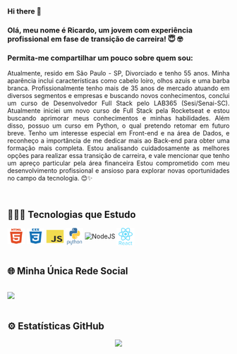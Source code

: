 ### Hi there 👋
### Olá, meu nome é Ricardo, um jovem com experiência profissional em fase de transição de carreira! 😇 🤓 
<!--
**ricardo-werner/ricardo-werner** is a ✨ _special_ ✨ repository because its `README.md` (this file) appears on your GitHub profile. -->
### Permita-me compartilhar um pouco sobre quem sou:
<div style="text-align:justify">
<p>
Atualmente, resido em São Paulo - SP, Divorciado e tenho 55 anos. Minha aparência inclui características como cabelo loiro, olhos azuis e uma barba branca. 
Profissionalmente tenho mais de 35 anos de mercado atuando em diversos segmentos e empresas e buscando novos conhecimentos, conclui um curso de Desenvolvedor Full Stack pelo LAB365 (Sesi/Senai-SC).
Atualmente iniciei um novo curso de Full Stack pela Rocketseat e estou buscando aprimorar meus conhecimentos e minhas habilidades.
Além disso, possuo um curso em Python, o qual pretendo retomar em futuro breve.
Tenho um interesse especial em Front-end e na área de Dados, e reconheço a importância de me dedicar mais ao Back-end para obter uma formação mais completa. 
Estou analisando cuidadosamente as melhores opções para realizar essa transição de carreira, e vale mencionar que tenho um apreço particular pela área financeira
Estou comprometido com meu desenvolvimento profissional e ansioso para explorar novas oportunidades no campo da tecnologia. 😊✨
</p>
</div>
<br>


## 🧑🏽‍💻 Tecnologias que Estudo
<div style="display: inline_block">
  <img align="center" alt="HTML" height="35" width="40" src="https://raw.githubusercontent.com/devicons/devicon/1119b9f84c0290e0f0b38982099a2bd027a48bf1/icons/html5/html5-plain-wordmark.svg">
  <img align="center" alt="CSS" height="35" width="40" src="https://raw.githubusercontent.com/devicons/devicon/1119b9f84c0290e0f0b38982099a2bd027a48bf1/icons/css3/css3-plain-wordmark.svg">
  <img align="center" alt="JavaScript" height="30" width="40" src="https://raw.githubusercontent.com/devicons/devicon/1119b9f84c0290e0f0b38982099a2bd027a48bf1/icons/javascript/javascript-original.svg">
  <img align="center" alt="Python" height="40" width="40" src="https://raw.githubusercontent.com/devicons/devicon/1119b9f84c0290e0f0b38982099a2bd027a48bf1/icons/python/python-original-wordmark.svg">
  <!--img align="center" alt="Java" height="40" width="40" src="https://raw.githubusercontent.com/devicons/devicon/1119b9f84c0290e0f0b38982099a2bd027a48bf1/icons/java/java-original-wordmark.svg"/-->
  <img align="center" alt="NodeJS" height="40" width="40" src="https://icon-library.com/images/node-js-icon/node-js-icon-11.jpg"/>
  <img align="center" alt="React" height="40" width="40" src="https://raw.githubusercontent.com/devicons/devicon/1119b9f84c0290e0f0b38982099a2bd027a48bf1/icons/react/react-original-wordmark.svg"/>
</div>
<br>

## 🌐 Minha Única Rede Social

<div> <br>
    <a href="https://www.linkedin.com/in/ricardo-werner" target="_blank"><img src="https://img.shields.io/badge/-LinkedIn-%230077B5?style=for-the-badge&logo=linkedin&logoColor=white" target="_blank"></a> 
</div>
<br>

## ⚙️ Estatísticas GitHub

<div align="center">
  <a href="https://github.com/ricardo-werner">
  <img height="170em" src="https://github-readme-stats.vercel.app/api?username=ricardo-werner&show_icons=true&theme=dark&include_all_commits=true&count_private=true"/>
   <!--img height="170em" src="https://github-readme-stats.vercel.app/api/top-langs/?username=ricardo-werner&layout=compact&langs_count=7&theme=dark"/-->
</div>
